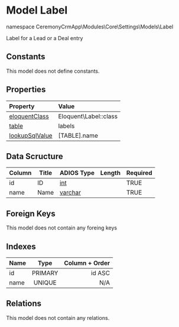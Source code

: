 # Model Label

namespace CeremonyCrmApp\Modules\Core\Settings\Models\Label

Label for a Lead or a Deal entry

## Constants

This model does not define constants.

## Properties

| Property                                                                                 | Value                 |
| :--------------------------------------------------------------------------------------- | :-------------------- |
| [eloquentClass](https://docs.wai.blue/adios-framework/models/properties#eloquentClass)   | Eloquent\Label::class |
| [table](https://docs.wai.blue/adios-framework/models/properties#table)                   | labels                |
| [lookupSqlValue](https://docs.wai.blue/adios-framework/models/properties#lookupSqlValue) | [TABLE].name          |

## Data Scructure

| Column | Title | ADIOS Type                                                                 | Length | Required |
| ------ | ----- | -------------------------------------------------------------------------- | ------ | -------- |
| id     | ID    | [int](https://docs.wai.blue/adios-framework/models/attributes#int)         |        | TRUE     |
| name   | Name  | [varchar](https://docs.wai.blue/adios-framework/models/attributes#varchar) |        | TRUE     |

## Foreign Keys

This model does not contain any foreing keys

## Indexes

| Name |  Type   | Column + Order |
| :--- | :-----: | -------------: |
| id   | PRIMARY |         id ASC |
| name | UNIQUE  |            N/A |

## Relations

This model does not contain any relations.
